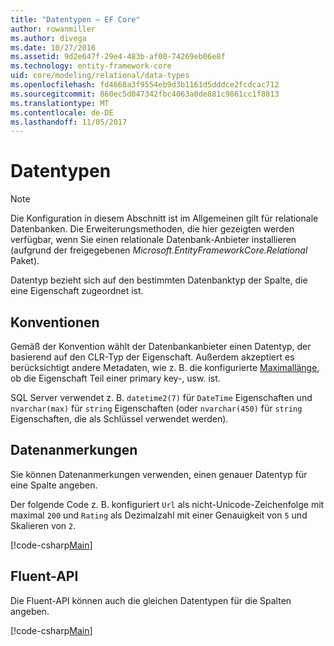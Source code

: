 ```yaml
---
title: "Datentypen – EF Core"
author: rowanmiller
ms.author: divega
ms.date: 10/27/2016
ms.assetid: 9d2e647f-29e4-483b-af00-74269eb06e8f
ms.technology: entity-framework-core
uid: core/modeling/relational/data-types
ms.openlocfilehash: fd4668a3f9554eb9d3b1161d5dddce2fcdcac712
ms.sourcegitcommit: 860ec5d047342fbc4063a0de881c9861cc1f8813
ms.translationtype: MT
ms.contentlocale: de-DE
ms.lasthandoff: 11/05/2017
---
```

# <a name="data-types"></a>Datentypen

> [!NOTE]  
> Die Konfiguration in diesem Abschnitt ist im Allgemeinen gilt für relationale Datenbanken. Die Erweiterungsmethoden, die hier gezeigten werden verfügbar, wenn Sie einen relationale Datenbank-Anbieter installieren (aufgrund der freigegebenen *Microsoft.EntityFrameworkCore.Relational* Paket).

Datentyp bezieht sich auf den bestimmten Datenbanktyp der Spalte, die eine Eigenschaft zugeordnet ist.

## <a name="conventions"></a>Konventionen

Gemäß der Konvention wählt der Datenbankanbieter einen Datentyp, der basierend auf den CLR-Typ der Eigenschaft. Außerdem akzeptiert es berücksichtigt andere Metadaten, wie z. B. die konfigurierte [Maximallänge](../max-length.md), ob die Eigenschaft Teil einer primary key-, usw. ist.

SQL Server verwendet z. B. `datetime2(7)` für `DateTime` Eigenschaften und `nvarchar(max)` für `string` Eigenschaften (oder `nvarchar(450)` für `string` Eigenschaften, die als Schlüssel verwendet werden).

## <a name="data-annotations"></a>Datenanmerkungen

Sie können Datenanmerkungen verwenden, einen genauer Datentyp für eine Spalte angeben.

Der folgende Code z. B. konfiguriert `Url` als nicht-Unicode-Zeichenfolge mit maximal `200` und `Rating` als Dezimalzahl mit einer Genauigkeit von `5` und Skalieren von `2`.

[!code-csharp[Main](../../../../samples/core/Modeling/DataAnnotations/Samples/Relational/DataType.cs?name=Entities&highlight=4,6)]

## <a name="fluent-api"></a>Fluent-API

Die Fluent-API können auch die gleichen Datentypen für die Spalten angeben.

[!code-csharp[Main](../../../../samples/core/Modeling/FluentAPI/Samples/Relational/DataType.cs?name=Model&highlight=9-10)]

